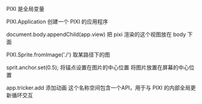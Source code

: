 PIXI 是全局变量

PIXI.Application 创建一个 PIXI 的应用程序

document.body.appendChild(app.view) 把 pixi 渲染的这个视图放在 body 下面

PIXI.Sprite.fromImage('./') 取某路径下的图

sprit.anchor.set(0.5); 将锚点设置在图片的中心位置
将图片放置在屏幕的中心位置

app.tricker.add 添加动画
这个名称空间包含一个API，用于与 PIXI 的内部全局更新循环交互